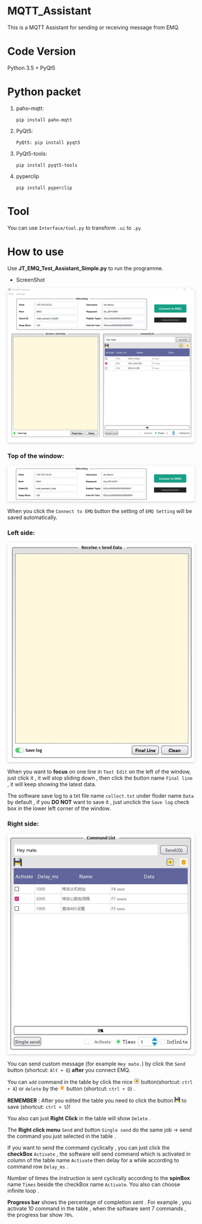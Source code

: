 # MQTT_Assistant

This is a MQTT Assistant for sending or receiving message from EMQ.

# Code Version

Python 3.5 + PyQt5


# Python packet

1. paho-mqtt: 
    ```
    pip install paho-mqtt
    ```

2. PyQt5: 
    ```
    PyQt5: pip install pyqt5
    ```

3. PyQt5-tools: 
    ```
    pip install pyqt5-tools
    ```
   
4. pyperclip
    ```
    pip install pyperclip
    ```


# Tool

You can use `Interface/tool.py` to transform `.ui` to `.py`

# How to use

Use **JT_EMQ_Test_Assistant_Simple.py** to run the programme.

- ScreenShot

<center>
    <img style="border-radius: 0.3125em;
    box-shadow: 0 2px 4px 0 rgba(34,36,38,.12),0 2px 10px 0 rgba(34,36,38,.08);" 
    src="./Doc/Software.png">
</center>

### Top of the window:

<center>
    <img style="border-radius: 0.3125em;
    box-shadow: 0 2px 4px 0 rgba(34,36,38,.12),0 2px 10px 0 rgba(34,36,38,.08);" 
    src="./Doc/top.jpg">
</center>

When you click the `Connect to EMQ` button the setting of `EMQ Setting` will be saved automatically.

### Left side:

<center>
    <img style="border-radius: 0.3125em;
    box-shadow: 0 2px 4px 0 rgba(34,36,38,.12),0 2px 10px 0 rgba(34,36,38,.08);" 
    src="./Doc/Letf_side.jpg">
</center>

When you want to **focus** on one line in `Text Edit` on the left of the window, just click it , it will stop sliding down , then click the button name `Final line` , it will keep showing the latest data.

The software save log to a txt file name `collect.txt` under floder name `Data` by default , if you **DO NOT** want to save it , just unclick the `Save log` check box in the lower left corner of the window.

### Right side:

<center>
    <img style="border-radius: 0.3125em;
    box-shadow: 0 2px 4px 0 rgba(34,36,38,.12),0 2px 10px 0 rgba(34,36,38,.08);" 
    src="./Doc/Right_side.jpg">
</center>


You can send custom message (for example `Hey mate.`) by click the `Send` button (shortcut: `Alt + Q`) **after** you connect EMQ.

You can `add` command in the table by click the nice <img src="/images/add.png" width="3%" height="3%"> button(shortcut: `ctrl + A`) or `delete` by the <img src="/images/Del.png" width="3%" height="3%"> button (shortcut: `ctrl + D`) .

**REMEMBER** : After you edited the table you need to click the button <img src="/images/Save.png" width="3%" height="3%"> to save (shortcut: `ctrl + S`)!

You also can just **Right Click** in the table will show `Delete` .

The **Right click menu** `Send` and button `Single send` do the same job -> send the command you just selected in the table .

If you want to send the command cyclically , you can just click the **checkBox** `Activate` , the software will send command which is activated in column of the table name `Activate` then delay for a while according to command row `Delay_ms` .

Number of times the instruction is sent cyclically according to the **spinBox** name `Times` beside the checkBox name `Activate`. You also can choose infinite loop .

**Progress bar** shows the percentage of completion sent . For example , you activate 10 command in the table , when the software sent 7 commands , the progress bar show `70%`. 